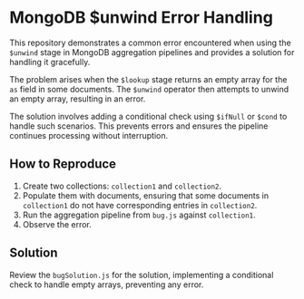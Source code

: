 # MongoDB $unwind Error Handling

This repository demonstrates a common error encountered when using the `$unwind` stage in MongoDB aggregation pipelines and provides a solution for handling it gracefully.

The problem arises when the `$lookup` stage returns an empty array for the `as` field in some documents.  The `$unwind` operator then attempts to unwind an empty array, resulting in an error.

The solution involves adding a conditional check using `$ifNull` or `$cond` to handle such scenarios. This prevents errors and ensures the pipeline continues processing without interruption.

## How to Reproduce

1. Create two collections: `collection1` and `collection2`.
2. Populate them with documents, ensuring that some documents in `collection1` do not have corresponding entries in `collection2`.
3. Run the aggregation pipeline from `bug.js` against `collection1`.
4. Observe the error. 

## Solution

Review the `bugSolution.js` for the solution, implementing a conditional check to handle empty arrays, preventing any error.